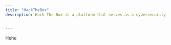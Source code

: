 ```yaml
---
title: "HackTheBox"
description: Hack The Box is a platform that serves as a cybersecurity training and skills development hub, offering a gamified and hands-on approach to learning penetration testing and cybersecurity skills through virtual machines and challenges. 


---
```

Hehe